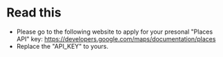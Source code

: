 # Read this
* Please go to the following website to apply for your presonal "Places API" key: https://developers.google.com/maps/documentation/places
* Replace the "API_KEY" to yours.
